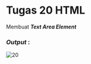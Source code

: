 # Tugas 20 HTML

Membuat <b><i>Text Area Element</i></b>

<h3><i>Output </i>:</h3>

![20](https://user-images.githubusercontent.com/92837751/183229478-6ec278f9-cb3d-4bd3-9cc2-6a9a7f86d201.jpg)
